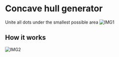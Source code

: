 # Concave hull generator
Unite all dots under the smallest possible area
![IMG1](https://github.com/Liagson/ConcaveHullGenerator/blob/master/Pics/Concavity.png)
## How it works
![IMG2](https://raw.githubusercontent.com/Liagson/ConcaveHullGenerator/master/Pics/Steps.png)